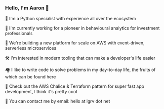 ### Hello, I'm Aaron 👋

🐍  I'm a Python specialist with experience all over the ecosystem

🦄  I'm currently working for a pioneer in behavioural analytics for investment professionals

🧱  We're building a new platform for scale on AWS with event-driven, serverless microservices

🛠  I'm interested in modern tooling that can make a developer's life easier

🏘  I like to write code to solve problems in my day-to-day life, the fruits of which can be found here

🐎  Check out the AWS Chalice & Terraform pattern for super fast app development, I think it's pretty cool

💬  You can contact me by email: hello at lgrv dot net

